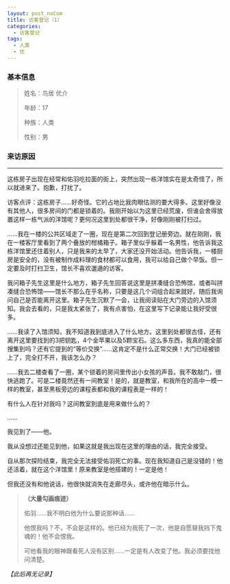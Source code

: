```yaml
---
layout: post_noCom
title: 访客登记（1）
categories:
  - 访客登记
tags:
  - 人类
  - 优
---
```


### **基本信息**

> 姓名：鸟居 优介
>
> 年龄：17
>
> 种族：人类
>
> 性别：男

### 来访原因

------

这栋房子出现在经常和佑羽吃拉面的街上，突然出现一栋洋馆实在是太奇怪了，所以就进来了。抱歉，打扰了。

访客点评：这栋房子……好奇怪。它的占地比我肉眼估测的要大得多。这里好像没有其他人，很多房间的门都是锁着的。我刚开始以为这里已经荒废，但谁会舍得放置这样一栋气派的洋馆呢？更何况这里到处都很干净，好像刚刚被打扫过。



……我在一楼的公共区域走了一圈，现在是第二次回到登记册旁边。就在刚刚，我在一楼客厅里看到了两个叠放的柑橘箱子。箱子里似乎躲着一名男性，他告诉我这栋洋馆里还住着别人，只是我来的太早了，大家还没开始活动。他告诉我，一楼厨房是安全的，没有被制作成料理的食材都可以食用，我可以给自己做个早饭。但一定要及时打扫卫生，馆长不喜欢邋遢的访客。

我问箱子先生这里是什么地方，箱子先生回答说这里是拼凑缝合恐怖馆，或者叫拼凑缝合恐怖馆——馆长不那么在乎名称，只要是这几个词组合起来就好。随后我询问自己是否能离开这里。箱子先生沉默了一会，让我阅读贴在大门旁边的入馆须知。我会去看的，只是我太紧张了，我有点害怕，在这里写下记录能让我好受很多。

 

……我读了入馆须知，我不知道我到底进入了什么地方。这里到处都很古怪，还有离开这里要找到的3把钥匙，4个金苹果以及5颗宝石。这么多东西，我真的能全部搜集到吗？还有它提到的“等价交换”……这肯定不是什么正常交换！大门已经被锁上了，完全打不开，我该怎么办？

 

……我去二楼查看了一圈，某个锁着的房间里传出小女孩的声音。我不敢敲门，很快逃跑了。可是二楼竟然还有一间教室！是的，就是教室，和我所在的高中一模一样的教室，甚至黑板旁边的课程表都和我的课程表是一样的！

有什么人在针对我吗？这间教室到底是用来做什么的？

 

……

我见到了——他。

我从没想过还能见到他，如果这就是我出现在这里的理由的话，我完全接受。

自从那次探险结束，我完全无法接受佑羽死亡的事。现在我知道自己是没错的！他还活着，就在这个洋馆里！原来教室是他搭建的！一定是他！

但我还没有和他说话，他很快就消失在走廊尽头，或许他在暗示什么。



> **（大量勾画痕迹）**
>
> 佑羽……我不明白他为什么要说那种话……
>
> 他恨我吗？不，不会是这样的。他已经为我死了一次，他是自愿替我挡下鬼魂的！他不会恨我。
>
> 可他看我的眼神跟看死人没有区别……一定是有人改变了他。我必须要找他问清楚。

*【此后再无记录】*
